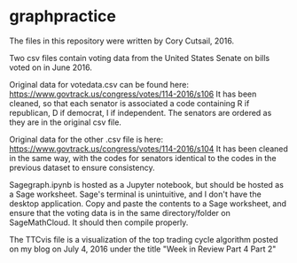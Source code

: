# graphpractice

The files in this repository were written by Cory Cutsail, 2016. 

Two csv files contain voting data from the United States Senate on bills voted on in June 2016.

Original data for votedata.csv can be found here: https://www.govtrack.us/congress/votes/114-2016/s106
It has been cleaned, so that each senator is associated a code containing R if republican, D if democrat, I if independent.
The senators are ordered as they are in the original csv file.


Original data for the other .csv file is here: https://www.govtrack.us/congress/votes/114-2016/s104
It has been cleaned in the same way, with the codes for senators identical to the codes in the previous dataset to ensure consistency.

Sagegraph.ipynb is hosted as a Jupyter notebook, but should be hosted as a Sage worksheet. Sage's terminal is unintuitive, and I don't have the desktop application. Copy and paste the contents to a Sage worksheet, and ensure that the voting data is in the same directory/folder on SageMathCloud. It should then compile properly. 

The TTCvis file is a visualization of the top trading cycle algorithm posted on my blog on July 4, 2016 under the title "Week in Review Part 4 Part 2"
